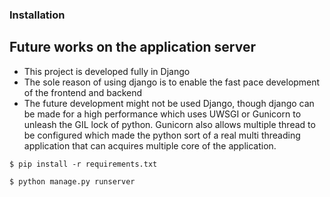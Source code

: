 ### Installation

## Future works on the application server
* This project is developed fully in Django
* The sole reason of using django is to enable the fast pace development of the frontend and backend
* The future development might not be used Django, though django can be made for a high performance which uses UWSGI or Gunicorn to unleash the GIL lock of python. Gunicorn also allows multiple thread to be configured which made the python sort of a real multi threading application that can acquires multiple core of the application.

```shell
$ pip install -r requirements.txt

```

```shell
$ python manage.py runserver
```
